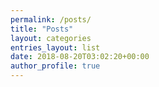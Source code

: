```yaml
---
permalink: /posts/
title: "Posts"
layout: categories
entries_layout: list
date: 2018-08-20T03:02:20+00:00
author_profile: true
---
```

